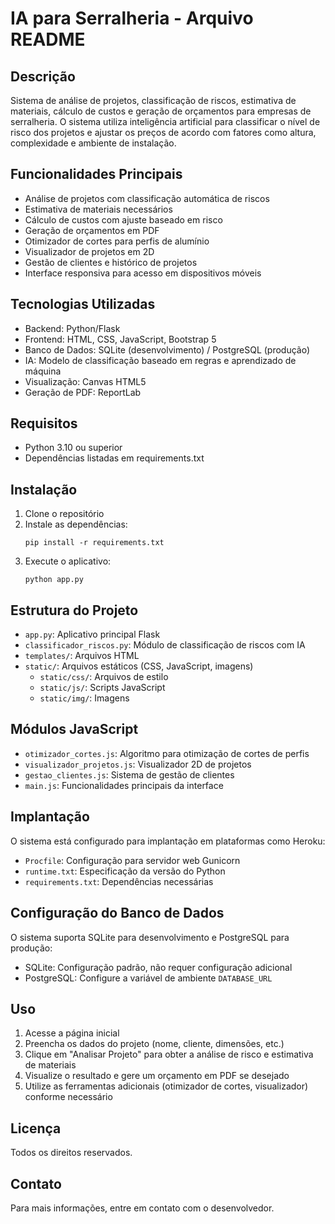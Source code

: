 # IA para Serralheria - Arquivo README

## Descrição
Sistema de análise de projetos, classificação de riscos, estimativa de materiais, cálculo de custos e geração de orçamentos para empresas de serralheria. O sistema utiliza inteligência artificial para classificar o nível de risco dos projetos e ajustar os preços de acordo com fatores como altura, complexidade e ambiente de instalação.

## Funcionalidades Principais
- Análise de projetos com classificação automática de riscos
- Estimativa de materiais necessários
- Cálculo de custos com ajuste baseado em risco
- Geração de orçamentos em PDF
- Otimizador de cortes para perfis de alumínio
- Visualizador de projetos em 2D
- Gestão de clientes e histórico de projetos
- Interface responsiva para acesso em dispositivos móveis

## Tecnologias Utilizadas
- Backend: Python/Flask
- Frontend: HTML, CSS, JavaScript, Bootstrap 5
- Banco de Dados: SQLite (desenvolvimento) / PostgreSQL (produção)
- IA: Modelo de classificação baseado em regras e aprendizado de máquina
- Visualização: Canvas HTML5
- Geração de PDF: ReportLab

## Requisitos
- Python 3.10 ou superior
- Dependências listadas em requirements.txt

## Instalação
1. Clone o repositório
2. Instale as dependências:
   ```
   pip install -r requirements.txt
   ```
3. Execute o aplicativo:
   ```
   python app.py
   ```

## Estrutura do Projeto
- `app.py`: Aplicativo principal Flask
- `classificador_riscos.py`: Módulo de classificação de riscos com IA
- `templates/`: Arquivos HTML
- `static/`: Arquivos estáticos (CSS, JavaScript, imagens)
  - `static/css/`: Arquivos de estilo
  - `static/js/`: Scripts JavaScript
  - `static/img/`: Imagens

## Módulos JavaScript
- `otimizador_cortes.js`: Algoritmo para otimização de cortes de perfis
- `visualizador_projetos.js`: Visualizador 2D de projetos
- `gestao_clientes.js`: Sistema de gestão de clientes
- `main.js`: Funcionalidades principais da interface

## Implantação
O sistema está configurado para implantação em plataformas como Heroku:
- `Procfile`: Configuração para servidor web Gunicorn
- `runtime.txt`: Especificação da versão do Python
- `requirements.txt`: Dependências necessárias

## Configuração do Banco de Dados
O sistema suporta SQLite para desenvolvimento e PostgreSQL para produção:
- SQLite: Configuração padrão, não requer configuração adicional
- PostgreSQL: Configure a variável de ambiente `DATABASE_URL`

## Uso
1. Acesse a página inicial
2. Preencha os dados do projeto (nome, cliente, dimensões, etc.)
3. Clique em "Analisar Projeto" para obter a análise de risco e estimativa de materiais
4. Visualize o resultado e gere um orçamento em PDF se desejado
5. Utilize as ferramentas adicionais (otimizador de cortes, visualizador) conforme necessário

## Licença
Todos os direitos reservados.

## Contato
Para mais informações, entre em contato com o desenvolvedor.
